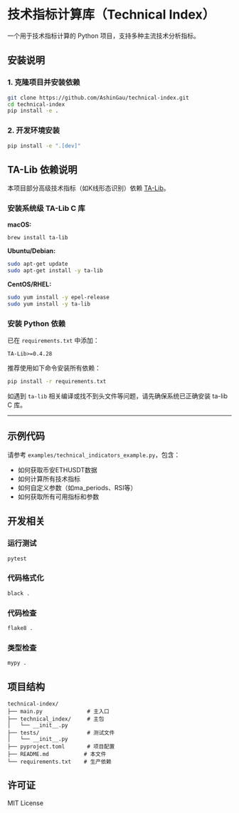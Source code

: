 # 技术指标计算库（Technical Index）

一个用于技术指标计算的 Python 项目，支持多种主流技术分析指标。

## 安装说明

### 1. 克隆项目并安装依赖

```bash
git clone https://github.com/AshinGau/technical-index.git
cd technical-index
pip install -e .
```

### 2. 开发环境安装

```bash
pip install -e ".[dev]"
```

## TA-Lib 依赖说明

本项目部分高级技术指标（如K线形态识别）依赖 [TA-Lib](https://mrjbq7.github.io/ta-lib/)。

### 安装系统级 TA-Lib C 库

**macOS:**
```bash
brew install ta-lib
```

**Ubuntu/Debian:**
```bash
sudo apt-get update
sudo apt-get install -y ta-lib
```

**CentOS/RHEL:**
```bash
sudo yum install -y epel-release
sudo yum install -y ta-lib
```

### 安装 Python 依赖

已在 `requirements.txt` 中添加：
```
TA-Lib>=0.4.28
```

推荐使用如下命令安装所有依赖：
```bash
pip install -r requirements.txt
```

如遇到 `ta-lib` 相关编译或找不到头文件等问题，请先确保系统已正确安装 ta-lib C 库。

---

## 示例代码

请参考 `examples/technical_indicators_example.py`，包含：
- 如何获取币安ETHUSDT数据
- 如何计算所有技术指标
- 如何自定义参数（如ma_periods、RSI等）
- 如何获取所有可用指标和参数

## 开发相关

### 运行测试

```bash
pytest
```

### 代码格式化

```bash
black .
```

### 代码检查

```bash
flake8 .
```

### 类型检查

```bash
mypy .
```

## 项目结构

```
technical-index/
├── main.py              # 主入口
├── technical_index/     # 主包
│   └── __init__.py
├── tests/               # 测试文件
│   └── __init__.py
├── pyproject.toml       # 项目配置
├── README.md           # 本文件
└── requirements.txt    # 生产依赖
```

## 许可证

MIT License
